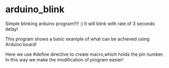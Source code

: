 # arduino_blink
Simple blinking arduino program!!!! :)
It will blink with rate of 3 seconds delay!

This program shows a basic example of what can be achieved using Arduino board!

Here we use #define directive to create macro,which holds the pin number.
In this way we make the modification of program easier!
